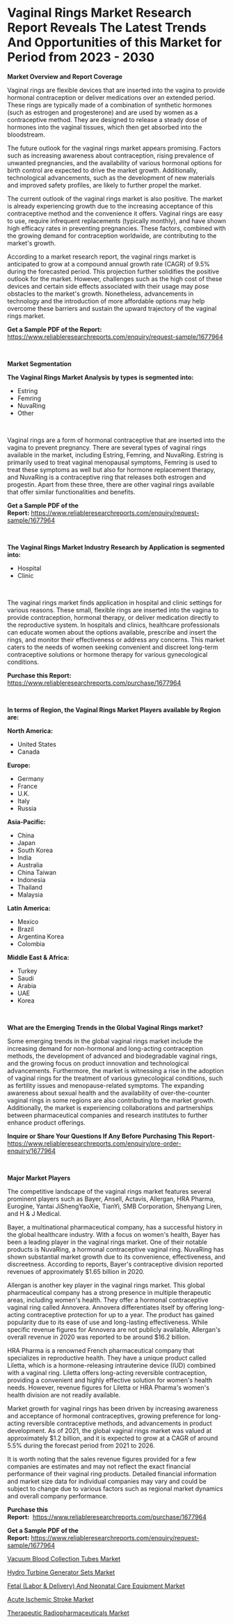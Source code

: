 <p><h1>Vaginal Rings Market Research Report Reveals The Latest Trends And Opportunities of this Market for Period from 2023 - 2030</h1></p><p><strong>Market Overview and Report Coverage</strong></p>
<p><p>Vaginal rings are flexible devices that are inserted into the vagina to provide hormonal contraception or deliver medications over an extended period. These rings are typically made of a combination of synthetic hormones (such as estrogen and progesterone) and are used by women as a contraceptive method. They are designed to release a steady dose of hormones into the vaginal tissues, which then get absorbed into the bloodstream.</p><p>The future outlook for the vaginal rings market appears promising. Factors such as increasing awareness about contraception, rising prevalence of unwanted pregnancies, and the availability of various hormonal options for birth control are expected to drive the market growth. Additionally, technological advancements, such as the development of new materials and improved safety profiles, are likely to further propel the market.</p><p>The current outlook of the vaginal rings market is also positive. The market is already experiencing growth due to the increasing acceptance of this contraceptive method and the convenience it offers. Vaginal rings are easy to use, require infrequent replacements (typically monthly), and have shown high efficacy rates in preventing pregnancies. These factors, combined with the growing demand for contraception worldwide, are contributing to the market's growth.</p><p>According to a market research report, the vaginal rings market is anticipated to grow at a compound annual growth rate (CAGR) of 9.5% during the forecasted period. This projection further solidifies the positive outlook for the market. However, challenges such as the high cost of these devices and certain side effects associated with their usage may pose obstacles to the market's growth. Nonetheless, advancements in technology and the introduction of more affordable options may help overcome these barriers and sustain the upward trajectory of the vaginal rings market.</p></p>
<p><strong>Get a Sample PDF of the Report:</strong> <a href="https://www.reliableresearchreports.com/enquiry/request-sample/1677964">https://www.reliableresearchreports.com/enquiry/request-sample/1677964</a></p>
<p>&nbsp;</p>
<p><strong>Market Segmentation</strong></p>
<p><strong>The Vaginal Rings Market Analysis by types is segmented into:</strong></p>
<p><ul><li>Estring</li><li>Femring</li><li>NuvaRing</li><li>Other</li></ul></p>
<p>&nbsp;</p>
<p><p>Vaginal rings are a form of hormonal contraceptive that are inserted into the vagina to prevent pregnancy. There are several types of vaginal rings available in the market, including Estring, Femring, and NuvaRing. Estring is primarily used to treat vaginal menopausal symptoms, Femring is used to treat these symptoms as well but also for hormone replacement therapy, and NuvaRing is a contraceptive ring that releases both estrogen and progestin. Apart from these three, there are other vaginal rings available that offer similar functionalities and benefits.</p></p>
<p><strong>Get a Sample PDF of the Report:</strong>&nbsp;<a href="https://www.reliableresearchreports.com/enquiry/request-sample/1677964">https://www.reliableresearchreports.com/enquiry/request-sample/1677964</a></p>
<p>&nbsp;</p>
<p><strong>The Vaginal Rings Market Industry Research by Application is segmented into:</strong></p>
<p><ul><li>Hospital</li><li>Clinic</li></ul></p>
<p>&nbsp;</p>
<p><p>The vaginal rings market finds application in hospital and clinic settings for various reasons. These small, flexible rings are inserted into the vagina to provide contraception, hormonal therapy, or deliver medication directly to the reproductive system. In hospitals and clinics, healthcare professionals can educate women about the options available, prescribe and insert the rings, and monitor their effectiveness or address any concerns. This market caters to the needs of women seeking convenient and discreet long-term contraceptive solutions or hormone therapy for various gynecological conditions.</p></p>
<p><strong>Purchase this Report:</strong>&nbsp; <a href="https://www.reliableresearchreports.com/purchase/1677964">https://www.reliableresearchreports.com/purchase/1677964</a></p>
<p>&nbsp;</p>
<p><strong>In terms of Region, the Vaginal Rings Market Players available by Region are:</strong></p>
<p>
    <p> <strong> North America: </strong>
        <ul>
            <li>United States</li>
            <li>Canada</li>
        </ul>
        </p> 
    <p> <strong> Europe: </strong>
        <ul>
            <li>Germany</li>
            <li>France</li>
            <li>U.K.</li>
            <li>Italy</li>
            <li>Russia</li>
        </ul>
        </p> 
    <p> <strong> Asia-Pacific: </strong>
        <ul>
            <li>China</li>
            <li>Japan</li>
            <li>South Korea</li>
            <li>India</li>
            <li>Australia</li>
            <li>China Taiwan</li>
            <li>Indonesia</li>
            <li>Thailand</li>
            <li>Malaysia</li>
        </ul>
        </p> 
    <p> <strong> Latin America: </strong>
        <ul>
            <li>Mexico</li>
            <li>Brazil</li>
            <li>Argentina Korea</li>
            <li>Colombia</li>
        </ul>
        </p> 
    <p> <strong> Middle East & Africa: </strong>
        <ul>
            <li>Turkey</li>
            <li>Saudi</li>
            <li>Arabia</li>
            <li>UAE</li>
            <li>Korea</li>
        </ul>
    </p>
    </p>
<p>&nbsp;</p>
<p><strong>What are the Emerging Trends in the Global Vaginal Rings market?</strong></p>
<p><p>Some emerging trends in the global vaginal rings market include the increasing demand for non-hormonal and long-acting contraception methods, the development of advanced and biodegradable vaginal rings, and the growing focus on product innovation and technological advancements. Furthermore, the market is witnessing a rise in the adoption of vaginal rings for the treatment of various gynecological conditions, such as fertility issues and menopause-related symptoms. The expanding awareness about sexual health and the availability of over-the-counter vaginal rings in some regions are also contributing to the market growth. Additionally, the market is experiencing collaborations and partnerships between pharmaceutical companies and research institutes to further enhance product offerings.</p></p>
<p><strong>Inquire or Share Your Questions If Any Before Purchasing This Report</strong>- <a href="https://www.reliableresearchreports.com/enquiry/pre-order-enquiry/1677964">https://www.reliableresearchreports.com/enquiry/pre-order-enquiry/1677964</a></p>
<p>&nbsp;</p>
<p><strong>Major Market Players</strong></p>
<p><p>The competitive landscape of the vaginal rings market features several prominent players such as Bayer, Ansell, Actavis, Allergan, HRA Pharma, Eurogine, Yantai JiShengYaoXie, TianYi, SMB Corporation, Shenyang Liren, and H & J Medical.</p><p>Bayer, a multinational pharmaceutical company, has a successful history in the global healthcare industry. With a focus on women's health, Bayer has been a leading player in the vaginal rings market. One of their notable products is NuvaRing, a hormonal contraceptive vaginal ring. NuvaRing has shown substantial market growth due to its convenience, effectiveness, and discreetness. According to reports, Bayer's contraceptive division reported revenues of approximately $1.65 billion in 2020.</p><p>Allergan is another key player in the vaginal rings market. This global pharmaceutical company has a strong presence in multiple therapeutic areas, including women's health. They offer a hormonal contraceptive vaginal ring called Annovera. Annovera differentiates itself by offering long-acting contraceptive protection for up to a year. The product has gained popularity due to its ease of use and long-lasting effectiveness. While specific revenue figures for Annovera are not publicly available, Allergan's overall revenue in 2020 was reported to be around $16.2 billion.</p><p>HRA Pharma is a renowned French pharmaceutical company that specializes in reproductive health. They have a unique product called Liletta, which is a hormone-releasing intrauterine device (IUD) combined with a vaginal ring. Liletta offers long-acting reversible contraception, providing a convenient and highly effective solution for women's health needs. However, revenue figures for Liletta or HRA Pharma's women's health division are not readily available.</p><p>Market growth for vaginal rings has been driven by increasing awareness and acceptance of hormonal contraceptives, growing preference for long-acting reversible contraceptive methods, and advancements in product development. As of 2021, the global vaginal rings market was valued at approximately $1.2 billion, and it is expected to grow at a CAGR of around 5.5% during the forecast period from 2021 to 2026.</p><p>It is worth noting that the sales revenue figures provided for a few companies are estimates and may not reflect the exact financial performance of their vaginal ring products. Detailed financial information and market size data for individual companies may vary and could be subject to change due to various factors such as regional market dynamics and overall company performance.</p></p>
<p><strong>Purchase this Report:</strong>&nbsp;&nbsp;<a href="https://www.reliableresearchreports.com/purchase/1677964">https://www.reliableresearchreports.com/purchase/1677964</a></p>
<p></p>
<p><strong>Get a Sample PDF of the Report:</strong>&nbsp;<a href="https://www.reliableresearchreports.com/enquiry/request-sample/1677964">https://www.reliableresearchreports.com/enquiry/request-sample/1677964</a></p>
<p><p><a href="https://www.linkedin.com/pulse/vacuum-blood-collection-tubes-market-size-share-global-analysis/">Vacuum Blood Collection Tubes Market</a></p><p><a href="https://medium.com/@jamesday5g/hydro-turbine-generator-sets-market-exploring-market-share-market-trends-and-future-growth-d81b783f9e34">Hydro Turbine Generator Sets Market</a></p><p><a href="https://www.linkedin.com/pulse/fetal-labor-amp-delivery-neonatal-care-equipment-market/">Fetal (Labor & Delivery) And Neonatal Care Equipment Market</a></p><p><a href="https://github.com/ambrozg/Market-Research-Report-List-1/blob/main/acute-ischemic-stroke-market.md">Acute Ischemic Stroke Market</a></p><p><a href="https://github.com/gshchiplitsov/Market-Research-Report-List-1/blob/main/therapeutic-radiopharmaceuticals-market.md">Therapeutic Radiopharmaceuticals Market</a></p></p>